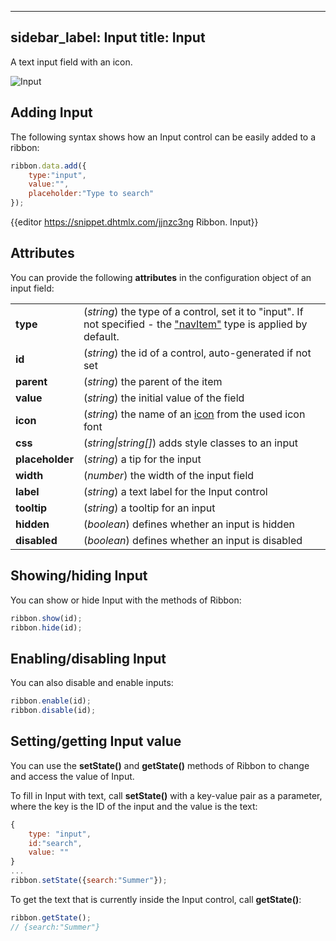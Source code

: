  
---
sidebar_label: Input
title: Input
---          

A text input field with an icon.

<img src="ribbon/input.png" alt="Input"/>

## Adding Input

The following syntax shows how an Input control can be easily added to a ribbon:

~~~js
ribbon.data.add({
	type:"input",
	value:"",
	placeholder:"Type to search"
});
~~~

{{editor	https://snippet.dhtmlx.com/jjnzc3ng	Ribbon. Input}}

## Attributes

You can provide the following **attributes** in the configuration object of an input field:

<table class="webixdoc_links">
	<tbody>
        <tr>
			<td class="webixdoc_links0"><b>type</b></td>
			<td>(<i>string</i>) the type of a control, set it to "input". If not specified - the <a href="https://docs.dhtmlx.com/suite/ribbon__navitem.html">"navItem"</a> type is applied by default.</td>
		</tr>
		<tr>
			<td class="webixdoc_links0"><b>id</b></td>
			<td>(<i>string</i>) the id of a control, auto-generated if not set</td>
		</tr>
        <tr>
			<td class="webixdoc_links0"><b>parent</b></td>
			<td>(<i>string</i>) the parent of the item</td>
		</tr>
		<tr>
			<td class="webixdoc_links0"><b>value</b></td>
			<td>(<i>string</i>) the initial value of the field</td>
		</tr>
		<tr>
			<td class="webixdoc_links0"><b>icon</b></td>
			<td>(<i>string</i>) the name of an <a href="https://docs.dhtmlx.com/suite/ribbon__fa_icons.html#icons">icon</a> from the used icon font</td>
		</tr>
		<tr>
			<td class="webixdoc_links0"><b>css</b></td>
			<td>(<i>string|string[]</i>) adds style classes to an input</td>
		</tr>
		<tr>
			<td class="webixdoc_links0"><b>placeholder</b></td>
			<td>(<i>string</i>) a tip for the input</td>
		</tr>
		<tr>
			<td class="webixdoc_links0"><b>width</b></td>
			<td>(<i>number</i>) the width of the input field</td>
		</tr>
		<tr>
			<td class="webixdoc_links0"><b>label</b></td>
			<td>(<i>string</i>) a text label for the Input control</td>
		</tr>
		<tr>
			<td class="webixdoc_links0"><b>tooltip</b></td>
			<td>(<i>string</i>) a tooltip for an input</td>
		</tr>
        <tr>
			<td class="webixdoc_links0"><b>hidden</b></td>
			<td>(<i>boolean</i>) defines whether an input is hidden</td>
		</tr>
		<tr>
			<td class="webixdoc_links0"><b>disabled</b></td>
			<td>(<i>boolean</i>) defines whether an input is disabled</td>
		</tr>
    </tbody>
</table>


## Showing/hiding Input 

You can show or hide Input with the methods of Ribbon:

~~~js
ribbon.show(id);
ribbon.hide(id);
~~~

## Enabling/disabling Input

You can also disable and enable inputs:

~~~js
ribbon.enable(id);
ribbon.disable(id);
~~~

## Setting/getting Input value

You can use the **setState()** and **getState()** methods of Ribbon to change and access the value of Input.

To fill in Input with text, call **setState()** with a key-value pair as a parameter, where the key is the ID of the input and the value is the text:

~~~js
{
	type: "input",
	id:"search",
	value: ""
}
...
ribbon.setState({search:"Summer"});
~~~

To get the text that is currently inside the Input control, call **getState()**:

~~~js
ribbon.getState();
// {search:"Summer"}
~~~
